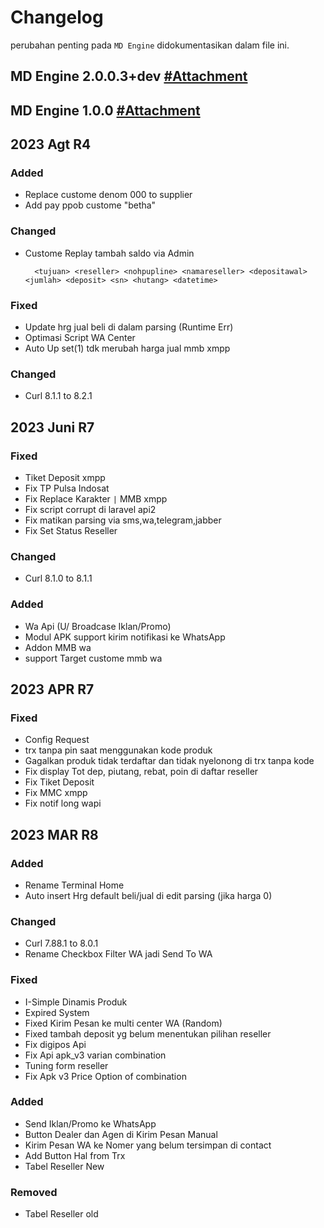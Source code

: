 # Changelog
perubahan penting pada `MD Engine` didokumentasikan dalam file ini.

## MD Engine 2.0.0.3+dev [#Attachment](https://drive.google.com/drive/folders/1b5HyGccvt-XvHryczTat4MDOoW4OOUTs?usp=share_link)

## MD Engine 1.0.0 [#Attachment](https://drive.google.com/drive/folders/1TRqLbq-bz-91Ue_HK8PHjntd_tG8L2io?usp=share_link)


## 2023 Agt R4
### Added
- Replace custome denom 000 to supplier
- Add pay ppob custome "betha"
### Changed
- Custome Replay tambah saldo via Admin
  ```
    <tujuan> <reseller> <nohpupline> <namareseller> <depositawal> <jumlah> <deposit> <sn> <hutang> <datetime>
  ```
### Fixed 
- Update hrg jual beli di dalam parsing (Runtime Err)
- Optimasi Script WA Center
- Auto Up set(1) tdk merubah harga jual mmb xmpp

### Changed
- Curl 8.1.1 to 8.2.1

## 2023 Juni R7
### Fixed
- Tiket Deposit xmpp
- Fix TP Pulsa Indosat
- Fix Replace Karakter `|` MMB xmpp
- Fix script corrupt di laravel api2
- Fix matikan parsing via sms,wa,telegram,jabber
- Fix Set Status Reseller
### Changed
- Curl 8.1.0 to 8.1.1
### Added
- Wa Api (U/ Broadcase Iklan/Promo)
- Modul APK support kirim notifikasi ke WhatsApp
- Addon MMB wa
- support Target custome mmb wa
## 2023 APR R7
### Fixed
- Config Request
- trx tanpa pin saat menggunakan kode produk
- Gagalkan produk tidak terdaftar dan tidak nyelonong di trx tanpa kode
- Fix display Tot dep, piutang, rebat, poin di daftar reseller
- Fix Tiket Deposit
- Fix MMC xmpp
- Fix notif long wapi

## 2023 MAR R8
### Added 
- Rename Terminal Home
- Auto insert Hrg default beli/jual di edit parsing (jika harga 0)
### Changed
- Curl 7.88.1 to 8.0.1
- Rename Checkbox Filter WA jadi Send To WA
### Fixed
- I-Simple Dinamis Produk
- Expired System
- Fixed Kirim Pesan ke multi center WA (Random)
- Fixed tambah deposit yg belum menentukan pilihan reseller
- Fix digipos Api
- Fix Api apk_v3 varian combination
- Tuning form reseller
- Fix Apk v3 Price Option of combination
### Added
- Send Iklan/Promo ke WhatsApp
- Button Dealer dan Agen di Kirim Pesan Manual
- Kirim Pesan WA ke Nomer yang belum tersimpan di contact
- Add Button Hal from Trx
- Tabel Reseller New
### Removed
- Tabel Reseller old
